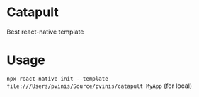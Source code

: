 # Catapult
Best react-native template


# Usage
`npx react-native init --template file:///Users/pvinis/Source/pvinis/catapult MyApp` (for local)
